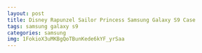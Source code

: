```yaml
---
layout: post
title: Disney Rapunzel Sailor Princess Samsung Galaxy S9 Case
tags: samsung galaxy s9
categories: samsung
img: 1FokioX3uMKBgQoTBunKede6kYF_yrSaa
---
```

